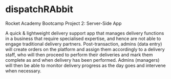 # dispatchRAbbit

Rocket Academy Bootcamp Project 2: Server-Side App

A quick & lightweight delivery support app that manages delivery functions in a business that require specialised expertise, and hence are not able to engage traditional delivery partners. Post-transaction, admins (data entry) will create orders on the platform and assign them accordingly to a delivery staff, who will then proceed to perform their deliveries and mark them complete as and when delivery has been performed. Admins (managers) will then be able to monitor delivery progress as the day goes and intervene when necessary.
